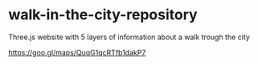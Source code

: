 # walk-in-the-city-repository
Three.js website with 5 layers of information about a walk trough the city

https://goo.gl/maps/QuqG1qcRTfb1dakP7
